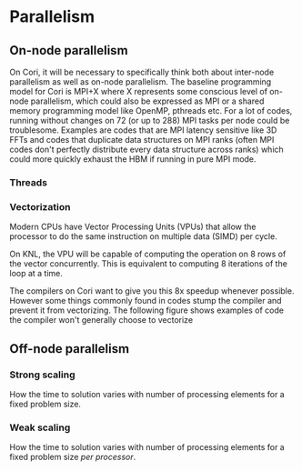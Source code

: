 # Parallelism

## On-node parallelism

On Cori, it will be necessary to specifically think both about
inter-node parallelism as well as on-node parallelism. The baseline
programming model for Cori is MPI+X where X represents some conscious
level of on-node parallelism, which could also be expressed as MPI or
a shared memory programming model like OpenMP, pthreads etc. For a lot
of codes, running without changes on 72 (or up to 288) MPI tasks per
node could be troublesome. Examples are codes that are MPI latency
sensitive like 3D FFTs and codes that duplicate data structures on MPI
ranks (often MPI codes don't perfectly distribute every data structure
across ranks) which could more quickly exhaust the HBM if running in
pure MPI mode.

### Threads

### Vectorization

Modern CPUs have Vector Processing Units (VPUs) that allow the
processor to do the same instruction on multiple data (SIMD) per
cycle.

On KNL, the VPU will be capable of computing the operation on 8 rows
of the vector concurrently. This is equivalent to computing 8
iterations of the loop at a time.

The compilers on Cori want to give you this 8x speedup whenever
possible. However some things commonly found in codes stump the
compiler and prevent it from vectorizing. The following figure shows
examples of code the compiler won't generally choose to vectorize

## Off-node parallelism

### Strong scaling

How the time to solution varies with number of processing elements for
a fixed problem size.

### Weak scaling

How the time to solution varies with number of processing elements for
a fixed problem size _per processor_.
